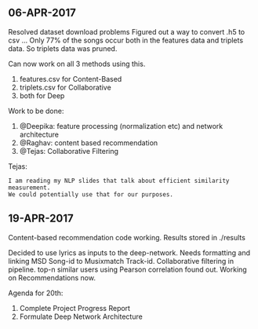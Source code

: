 **06-APR-2017**
--
Resolved dataset download problems
Figured out a way to convert .h5 to csv ...
Only 77% of the songs occur both in the features data and triplets data.
So triplets data was pruned.

Can now work on all 3 methods using this.
1. features.csv for Content-Based
2. triplets.csv for Collaborative
3. both for Deep

Work to be done:
1. @Deepika: feature processing (normalization etc) and network architecture
2. @Raghav: content based recommendation
3. @Tejas: Collaborative Filtering

Tejas: 
```
I am reading my NLP slides that talk about efficient similarity measurement.
We could potentially use that for our purposes.
```

**19-APR-2017**
--
Content-based recommendation code working.
Results stored in ./results

Decided to use lyrics as inputs to the deep-network. Needs formatting and linking MSD Song-id to Musixmatch Track-id.
Collaborative filtering in pipeline. top-n similar users using Pearson correlation found out. Working on Recommendations now.

Agenda for 20th:
1. Complete Project Progress Report
2. Formulate Deep Network Architecture
